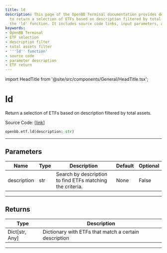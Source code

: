 ```yaml
---
title: ld
description: This page of the OpenBB Terminal documentation provides details on how
  to return a selection of ETFs based on description filtered by total assets using
  the 'ld' function. It includes source code links, input parameters, and their returns.
keywords:
- OpenBB Terminal
- ETF selection
- description filter
- total assets filter
- '''ld'' function'
- source code
- parameter description
- ETF return
---
```


import HeadTitle from '@site/src/components/General/HeadTitle.tsx';

<HeadTitle title="ld - Etf - Reference | OpenBB SDK Docs" />

# ld

Return a selection of ETFs based on description filtered by total assets.

Source Code: [[link](https://github.com/OpenBB-finance/OpenBBTerminal/tree/main/openbb_terminal/etf/financedatabase_model.py#L35)]

```python
openbb.etf.ld(description: str)
```

---

## Parameters

| Name | Type | Description | Default | Optional |
| ---- | ---- | ----------- | ------- | -------- |
| description | str | Search by description to find ETFs matching the criteria. | None | False |


---

## Returns

| Type | Description |
| ---- | ----------- |
| Dict[str, Any] | Dictionary with ETFs that match a certain description |
---
